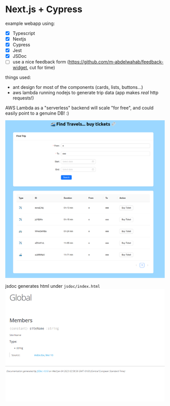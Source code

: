 # Next.js + Cypress

example webapp using:

- [x] Typescript
- [x] Nextjs 
- [x] Cypress
- [x] Jest
- [x] JSDoc
- [ ] use a nice feedback form (https://github.com/m-abdelwahab/feedback-widget, cut for time)

things used:

- ant design for most of the components (cards, lists, buttons...)
- aws lambda running nodejs to generate trip data (app makes _real_ http requests!)

AWS Lambda as a "serverless" backend will scale "for free", and could easily point to a genuine DB! :)

![image showing what it looks like!](./README/screenshot.png)

jsdoc generates html under `jsdoc/index.html`
![image showing what it looks like!](./README/jsdoc.png)
